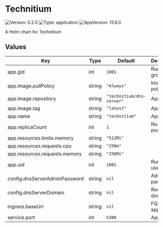 # Technitium

![Version: 0.2.0](https://img.shields.io/badge/Version-0.2.0-informational?style=flat-square) ![Type: application](https://img.shields.io/badge/Type-application-informational?style=flat-square) ![AppVersion: 13.6.0](https://img.shields.io/badge/AppVersion-13.6.0-informational?style=flat-square)

A Helm chart for Technitium

## Values

| Key | Type | Default | Description |
|-----|------|---------|-------------|
| app.gid | int | `1001` | Runtime group |
| app.image.pullPolicy | string | `"Always"` | Image pull policy |
| app.image.repository | string | `"technitium/dns-server"` | App image |
| app.image.tag | string | `"latest"` | App version |
| app.name | string | `"technitium"` | App name |
| app.replicaCount | int | `1` | Number of pods |
| app.resources.limits.memory | string | `"512Mi"` |  |
| app.resources.requests.cpu | string | `"250m"` |  |
| app.resources.requests.memory | string | `"256Mi"` |  |
| app.uid | int | `1001` | Runtime user |
| config.dnsServerAdminPassword | string | `nil` | Admin password |
| config.dnsServerDomain | string | `nil` | Root domain |
| ingress.baseUrl | string | `nil` | FQDN for application |
| service.port | int | `5380` | App port |

